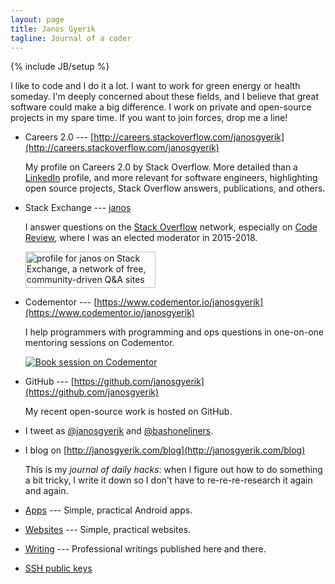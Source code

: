 ```yaml
---
layout: page
title: Janos Gyerik
tagline: Journal of a coder
---
```

{% include JB/setup %}

I like to code and I do it a lot.
I want to work for green energy or health someday.
I'm deeply concerned about these fields,
and I believe that great software could make a big difference.
I work on private and open-source projects in my spare time.
If you want to join forces, drop me a line!

- Careers 2.0 --- [http://careers.stackoverflow.com/janosgyerik](http://careers.stackoverflow.com/janosgyerik)

  My profile on Careers 2.0 by Stack Overflow.
  More detailed than a [LinkedIn](http://fr.linkedin.com/in/janosgyerik/) profile,
  and more relevant for software engineers,
  highlighting open source projects, Stack Overflow answers,
  publications, and others.

- Stack Exchange --- [janos](http://stackexchange.com/users/322516)

  I answer questions on the [Stack Overflow](http://stackoverflow.com/users/641955/janos) network,
  especially on [Code Review](http://codereview.stackexchange.com/users/12390/janos),
  where I was an elected moderator in 2015-2018.

  <a href="http://stackexchange.com/users/322516/janos"><img src="http://stackexchange.com/users/flair/322516.png" width="208" height="58" alt="profile for janos on Stack Exchange, a network of free, community-driven Q&amp;A sites" title="profile for janos on Stack Exchange, a network of free, community-driven Q&amp;A sites" /></a>

- Codementor --- [https://www.codementor.io/janosgyerik](https://www.codementor.io/janosgyerik)

  I help programmers with programming and ops questions in one-on-one mentoring sessions on Codementor.

  <a href="https://www.codementor.io/janosgyerik?utm_source=github&utm_medium=button&utm_term=janosgyerik&utm_campaign=github"><img src="https://cdn.codementor.io/badges/book_session_github.svg" alt="Book session on Codementor" style="max-width:100%" /></a>

- GitHub --- [https://github.com/janosgyerik](https://github.com/janosgyerik)

  My recent open-source work is hosted on GitHub.

- I tweet as [@janosgyerik](https://twitter.com/janosgyerik) and [@bashoneliners](https://twitter.com/bashoneliners).

- I blog on [http://janosgyerik.com/blog](http://janosgyerik.com/blog)

  This is my *journal of daily hacks*:
  when I figure out how to do something a bit tricky,
  I write it down so I don't have to re-re-re-research it again and again.

- [Apps](apps) ---
  Simple, practical Android apps.

- [Websites](websites) ---
  Simple, practical websites.

- [Writing](writing) ---
  Professional writings published here and there.

- [SSH public keys](https://github.com/janosgyerik.keys)

<!--
If you appreciate my open source work, apps, tools,
you can make a small donation through PayPal:

<form action="https://www.paypal.com/cgi-bin/webscr" method="post" target="_top">
<input type="hidden" name="cmd" value="_s-xclick">
<input type="hidden" name="hosted_button_id" value="JMG95JHR9DLQU">
<input type="image" src="https://www.paypalobjects.com/en_US/i/btn/btn_donate_LG.gif" border="0" name="submit" alt="PayPal - The safer, easier way to pay online!">
<img alt="" border="0" src="https://www.paypalobjects.com/en_US/i/scr/pixel.gif" width="1" height="1">
</form>
-->

